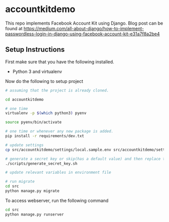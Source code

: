 
# accountkitdemo

This repo implements Facebook Account Kit using Django. Blog post can be found at https://medium.com/all-about-django/how-to-implement-passwordless-login-in-django-using-facebook-account-kit-e31a7f8a2be4

## Setup Instructions

First make sure that you have the following installed.

* Python 3 and virtualenv

Now do the following to setup project

```bash
# assuming that the project is already cloned.

cd accountkitdemo

# one time
virtualenv -p $(which python3) pyenv

source pyenv/bin/activate

# one time or whenever any new package is added.
pip install -r requirements/dev.txt

# update settings
cp src/accountkitdemo/settings/local.sample.env src/accountkitdemo/settings/local.env

# generate a secret key or skip(has a default value) and then replace the value of `SECRET_KEY` in environment file(here local.env)
./scripts/generate_secret_key.sh

# update relevant variables in environment file

# run migrate
cd src
python manage.py migrate
```

To access webserver, run the following command

```bash
cd src
python manage.py runserver
```
